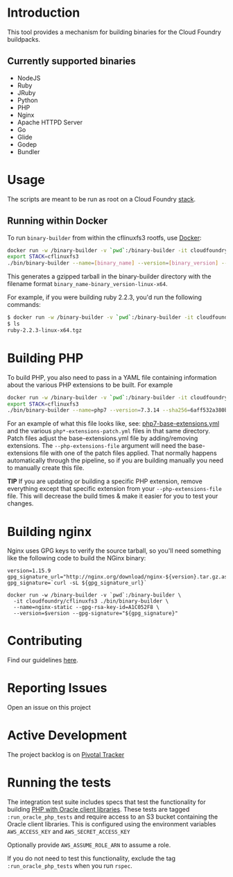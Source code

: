 # Introduction

This tool provides a mechanism for building binaries for the Cloud Foundry buildpacks.

## Currently supported binaries

* NodeJS
* Ruby
* JRuby
* Python
* PHP
* Nginx
* Apache HTTPD Server
* Go
* Glide
* Godep
* Bundler

# Usage

The scripts are meant to be run as root on a Cloud Foundry [stack](https://docs.cloudfoundry.org/concepts/stacks.html).

## Running within Docker

To run `binary-builder` from within the cflinuxfs3 rootfs, use [Docker](https://docker.io):

```bash
docker run -w /binary-builder -v `pwd`:/binary-builder -it cloudfoundry/cflinuxfs3 bash
export STACK=cflinuxfs3
./bin/binary-builder --name=[binary_name] --version=[binary_version] --(md5|sha256)=[checksum_value]
```

This generates a gzipped tarball in the binary-builder directory with the filename format `binary_name-binary_version-linux-x64`.

For example, if you were building ruby 2.2.3, you'd run the following commands:

```bash
$ docker run -w /binary-builder -v `pwd`:/binary-builder -it cloudfoundry/cflinuxfs3:ruby-2.2.4 ./bin/binary-builder --name=ruby --version=2.2.3 --md5=150a5efc5f5d8a8011f30aa2594a7654
$ ls
ruby-2.2.3-linux-x64.tgz
```

# Building PHP

To build PHP, you also need to pass in a YAML file containing information about the various PHP extensions to be built. For example

```bash
docker run -w /binary-builder -v `pwd`:/binary-builder -it cloudfoundry/cflinuxfs3 bash
export STACK=cflinuxfs3
./bin/binary-builder --name=php7 --version=7.3.14 --sha256=6aff532a380b0f30c9e295b67dc91d023fee3b0ae14b4771468bf5dda4cbf108 --php-extensions-file=./php7-extensions.yml
```

For an example of what this file looks like, see: [php7-base-extensions.yml](https://github.com/cloudfoundry/buildpacks-ci/tree/master/tasks/build-binary-new) and the various `php*-extensions-patch.yml` files in that same directory. Patch files adjust the base-extensions.yml file by adding/removing extensions. The `--php-extensions-file` argument will need the base-extensions file with one of the patch files applied. That normally happens automatically through the pipeline, so if you are building manually you need to manually create this file.

**TIP** If you are updating or building a specific PHP extension, remove everything except that specific extension from your `--php-extensions-file` file. This will decrease the build times & make it easier for you to test your changes.

# Building nginx

Nginx uses GPG keys to verify the source tarball, so you'll need something like the following code to build the NGinx binary:

```
version=1.15.9
gpg_signature_url="http://nginx.org/download/nginx-${version}.tar.gz.asc"
gpg_signature=`curl -sL ${gpg_signature_url}`

docker run -w /binary-builder -v `pwd`:/binary-builder \
  -it cloudfoundry/cflinuxfs3 ./bin/binary-builder \
  --name=nginx-static --gpg-rsa-key-id=A1C052F8 \
  --version=$version --gpg-signature="${gpg_signature}"
```

# Contributing

Find our guidelines [here](./CONTRIBUTING.md).

# Reporting Issues

Open an issue on this project

# Active Development

The project backlog is on [Pivotal Tracker](https://www.pivotaltracker.com/projects/1042066)

# Running the tests

The integration test suite includes specs that test the functionality for building [PHP with Oracle client libraries](./PHP-Oracle.md). These tests are tagged `:run_oracle_php_tests` and require access to an S3 bucket containing the Oracle client libraries. This is configured using the environment variables `AWS_ACCESS_KEY` and `AWS_SECRET_ACCESS_KEY`

Optionally provide `AWS_ASSUME_ROLE_ARN` to assume a role.

If you do not need to test this functionality, exclude the tag `:run_oracle_php_tests` when you run `rspec`.
